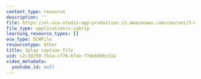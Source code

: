 ```yaml
---
content_type: resource
description: ''
file: https://ol-ocw-studio-app-production.s3.amazonaws.com/courses/3-091-introduction-to-solid-state-chemistry-fall-2018/c2c302907b1acf766fee77deb056c51a_P19jcEvALl4.srt
file_type: application/x-subrip
learning_resource_types: []
ocw_type: OCWFile
resourcetype: Other
title: 3play caption file
uid: c2c30290-7b1a-cf76-6fee-77deb056c51a
video_metadata:
  youtube_id: null
---
```

